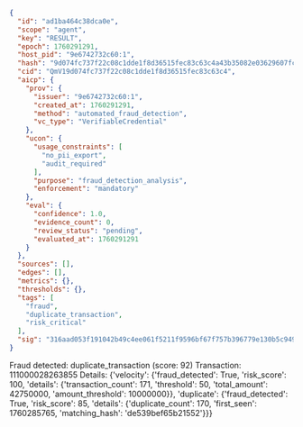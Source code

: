 ```json
{
  "id": "ad1ba464c38dca0e",
  "scope": "agent",
  "key": "RESULT",
  "epoch": 1760291291,
  "host_pid": "9e6742732c60:1",
  "hash": "9d074fc737f22c08c1dde1f8d36515fec83c63c4a43b35082e03629607fc4c0d",
  "cid": "QmV19d074fc737f22c08c1dde1f8d36515fec83c63c4",
  "aicp": {
    "prov": {
      "issuer": "9e6742732c60:1",
      "created_at": 1760291291,
      "method": "automated_fraud_detection",
      "vc_type": "VerifiableCredential"
    },
    "ucon": {
      "usage_constraints": [
        "no_pii_export",
        "audit_required"
      ],
      "purpose": "fraud_detection_analysis",
      "enforcement": "mandatory"
    },
    "eval": {
      "confidence": 1.0,
      "evidence_count": 0,
      "review_status": "pending",
      "evaluated_at": 1760291291
    }
  },
  "sources": [],
  "edges": [],
  "metrics": {},
  "thresholds": {},
  "tags": [
    "fraud",
    "duplicate_transaction",
    "risk_critical"
  ],
  "sig": "316aad053f191042b49c4ee061f5211f9596bf67f757b396779e130b5c949f95"
}
```

Fraud detected: duplicate_transaction (score: 92)
Transaction: 111000028263855
Details: {'velocity': {'fraud_detected': True, 'risk_score': 100, 'details': {'transaction_count': 171, 'threshold': 50, 'total_amount': 42750000, 'amount_threshold': 10000000}}, 'duplicate': {'fraud_detected': True, 'risk_score': 85, 'details': {'duplicate_count': 170, 'first_seen': 1760285765, 'matching_hash': 'de539bef65b21552'}}}